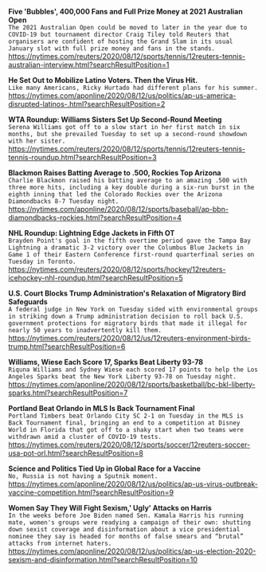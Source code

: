 **Five 'Bubbles', 400,000 Fans and Full Prize Money at 2021 Australian Open**\
`The 2021 Australian Open could be moved to later in the year due to COVID-19 but tournament director Craig Tiley told Reuters that organisers are confident of hosting the Grand Slam in its usual January slot with full prize money and fans in the stands.`\
https://nytimes.com/reuters/2020/08/12/sports/tennis/12reuters-tennis-australian-interview.html?searchResultPosition=1

**He Set Out to Mobilize Latino Voters. Then the Virus Hit.**\
`Like many Americans, Ricky Hurtado had different plans for his summer.`\
https://nytimes.com/aponline/2020/08/12/us/politics/ap-us-america-disrupted-latinos-.html?searchResultPosition=2

**WTA Roundup: Williams Sisters Set Up Second-Round Meeting**\
`Serena Williams got off to a slow start in her first match in six months, but she prevailed Tuesday to set up a second-round showdown with her sister.`\
https://nytimes.com/reuters/2020/08/12/sports/tennis/12reuters-tennis-tennis-roundup.html?searchResultPosition=3

**Blackmon Raises Batting Average to .500, Rockies Top Arizona**\
`Charlie Blackmon raised his batting average to an amazing .500 with three more hits, including a key double during a six-run burst in the eighth inning that led the Colorado Rockies over the Arizona Diamondbacks 8-7 Tuesday night.`\
https://nytimes.com/aponline/2020/08/12/sports/baseball/ap-bbn-diamondbacks-rockies.html?searchResultPosition=4

**NHL Roundup: Lightning Edge Jackets in Fifth OT**\
`Brayden Point's goal in the fifth overtime period gave the Tampa Bay Lightning a dramatic 3-2 victory over the Columbus Blue Jackets in Game 1 of their Eastern Conference first-round quarterfinal series on Tuesday in Toronto.`\
https://nytimes.com/reuters/2020/08/12/sports/hockey/12reuters-icehockey-nhl-roundup.html?searchResultPosition=5

**U.S. Court Blocks Trump Administration's Relaxation of Migratory Bird Safeguards**\
`A federal judge in New York on Tuesday sided with environmental groups in striking down a Trump administration decision to roll back U.S. government protections for migratory birds that made it illegal for nearly 50 years to inadvertently kill them.`\
https://nytimes.com/reuters/2020/08/12/us/12reuters-environment-birds-trump.html?searchResultPosition=6

**Williams, Wiese Each Score 17, Sparks Beat Liberty 93-78**\
`Riquna Williams and Sydney Wiese each scored 17 points to help the Los Angeles Sparks beat the New York Liberty 93-78 on Tuesday night.`\
https://nytimes.com/aponline/2020/08/12/sports/basketball/bc-bkl-liberty-sparks.html?searchResultPosition=7

**Portland Beat Orlando in MLS Is Back Tournament Final**\
`Portland Timbers beat Orlando City SC 2-1 on Tuesday in the MLS is Back Tournament final, bringing an end to a competition at Disney World in Florida that got off to a shaky start when two teams were withdrawn amid a cluster of COVID-19 tests.`\
https://nytimes.com/reuters/2020/08/12/sports/soccer/12reuters-soccer-usa-pot-orl.html?searchResultPosition=8

**Science and Politics Tied Up in Global Race for a Vaccine**\
`No, Russia is not having a Sputnik moment.`\
https://nytimes.com/aponline/2020/08/12/us/politics/ap-us-virus-outbreak-vaccine-competition.html?searchResultPosition=9

**Women Say They Will Fight Sexism,' Ugly' Attacks on Harris**\
`In the weeks before Joe Biden named Sen. Kamala Harris his running mate, women's groups were readying a campaign of their own: shutting down sexist coverage and disinformation about a vice presidential nominee they say is headed for months of false smears and “brutal” attacks from internet haters. `\
https://nytimes.com/aponline/2020/08/12/us/politics/ap-us-election-2020-sexism-and-disinformation.html?searchResultPosition=10

